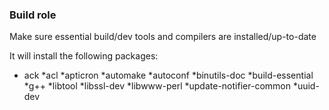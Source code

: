 ### Build role

Make sure essential build/dev tools and compilers are installed/up-to-date

It will install the following packages:
* ack
*acl
*apticron
*automake
*autoconf
*binutils-doc
*build-essential
*g++
*libtool
*libssl-dev
*libwww-perl
*update-notifier-common
*uuid-dev